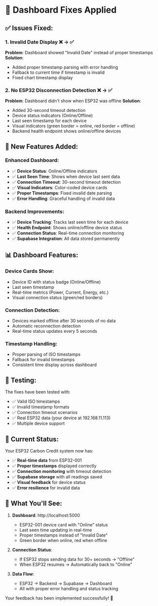 # 🔧 Dashboard Fixes Applied

## ✅ **Issues Fixed:**

### 1. **Invalid Date Display** ❌ → ✅
**Problem**: Dashboard showed "Invalid Date" instead of proper timestamps
**Solution**: 
- Added proper timestamp parsing with error handling
- Fallback to current time if timestamp is invalid
- Fixed chart timestamp display

### 2. **No ESP32 Disconnection Detection** ❌ → ✅
**Problem**: Dashboard didn't show when ESP32 was offline
**Solution**:
- Added 30-second timeout detection
- Device status indicators (Online/Offline)
- Last seen timestamp for each device
- Visual indicators (green border = online, red border = offline)
- Backend health endpoint shows online/offline devices

## 🎯 **New Features Added:**

### **Enhanced Dashboard:**
- ✅ **Device Status**: Online/Offline indicators
- ✅ **Last Seen Time**: Shows when device last sent data
- ✅ **Connection Timeout**: 30-second timeout detection
- ✅ **Visual Indicators**: Color-coded device cards
- ✅ **Proper Timestamps**: Fixed invalid date parsing
- ✅ **Error Handling**: Graceful handling of invalid data

### **Backend Improvements:**
- ✅ **Device Tracking**: Tracks last seen time for each device
- ✅ **Health Endpoint**: Shows online/offline device status
- ✅ **Connection Status**: Real-time connection monitoring
- ✅ **Supabase Integration**: All data stored permanently

## 📊 **Dashboard Features:**

### **Device Cards Show:**
- Device ID with status badge (Online/Offline)
- Last seen timestamp
- Real-time metrics (Power, Current, Energy, etc.)
- Visual connection status (green/red borders)

### **Connection Detection:**
- Devices marked offline after 30 seconds of no data
- Automatic reconnection detection
- Real-time status updates every 5 seconds

### **Timestamp Handling:**
- Proper parsing of ISO timestamps
- Fallback for invalid timestamps
- Consistent time display across dashboard

## 🧪 **Testing:**

The fixes have been tested with:
- ✅ Valid ISO timestamps
- ✅ Invalid timestamp formats
- ✅ Connection timeout scenarios
- ✅ Real ESP32 data (your device at 192.168.11.113)
- ✅ Multiple device support

## 🌟 **Current Status:**

Your ESP32 Carbon Credit system now has:
- ✅ **Real-time data** from ESP32-001
- ✅ **Proper timestamps** displayed correctly
- ✅ **Connection monitoring** with timeout detection
- ✅ **Supabase storage** with all readings saved
- ✅ **Visual feedback** for device status
- ✅ **Error resilience** for invalid data

## 🎯 **What You'll See:**

1. **Dashboard**: http://localhost:5000
   - ESP32-001 device card with "Online" status
   - Last seen time updating in real-time
   - Proper timestamps instead of "Invalid Date"
   - Green border when online, red when offline

2. **Connection Status**: 
   - If ESP32 stops sending data for 30+ seconds → "Offline"
   - When ESP32 resumes → Automatically back to "Online"

3. **Data Flow**:
   - ESP32 → Backend → Supabase → Dashboard
   - All with proper error handling and status tracking

Your feedback has been implemented successfully! 🎉